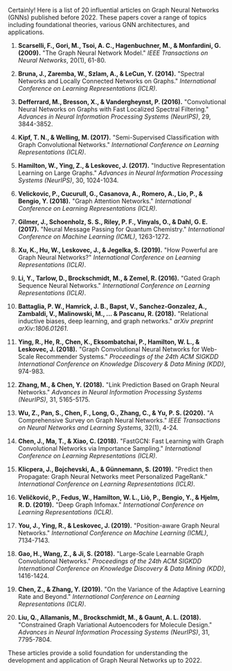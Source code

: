 Certainly! Here is a list of 20 influential articles on Graph Neural Networks (GNNs) published before 2022. These papers cover a range of topics including foundational theories, various GNN architectures, and applications.

1. **Scarselli, F., Gori, M., Tsoi, A. C., Hagenbuchner, M., & Monfardini, G. (2009).** "The Graph Neural Network Model." *IEEE Transactions on Neural Networks*, 20(1), 61-80.
   
2. **Bruna, J., Zaremba, W., Szlam, A., & LeCun, Y. (2014).** "Spectral Networks and Locally Connected Networks on Graphs." *International Conference on Learning Representations (ICLR)*.

3. **Defferrard, M., Bresson, X., & Vandergheynst, P. (2016).** "Convolutional Neural Networks on Graphs with Fast Localized Spectral Filtering." *Advances in Neural Information Processing Systems (NeurIPS)*, 29, 3844-3852.

4. **Kipf, T. N., & Welling, M. (2017).** "Semi-Supervised Classification with Graph Convolutional Networks." *International Conference on Learning Representations (ICLR)*.

5. **Hamilton, W., Ying, Z., & Leskovec, J. (2017).** "Inductive Representation Learning on Large Graphs." *Advances in Neural Information Processing Systems (NeurIPS)*, 30, 1024-1034.

6. **Velickovic, P., Cucurull, G., Casanova, A., Romero, A., Lio, P., & Bengio, Y. (2018).** "Graph Attention Networks." *International Conference on Learning Representations (ICLR)*.

7. **Gilmer, J., Schoenholz, S. S., Riley, P. F., Vinyals, O., & Dahl, G. E. (2017).** "Neural Message Passing for Quantum Chemistry." *International Conference on Machine Learning (ICML)*, 1263-1272.

8. **Xu, K., Hu, W., Leskovec, J., & Jegelka, S. (2019).** "How Powerful are Graph Neural Networks?" *International Conference on Learning Representations (ICLR)*.

9. **Li, Y., Tarlow, D., Brockschmidt, M., & Zemel, R. (2016).** "Gated Graph Sequence Neural Networks." *International Conference on Learning Representations (ICLR)*.

10. **Battaglia, P. W., Hamrick, J. B., Bapst, V., Sanchez-Gonzalez, A., Zambaldi, V., Malinowski, M., ... & Pascanu, R. (2018).** "Relational inductive biases, deep learning, and graph networks." *arXiv preprint arXiv:1806.01261*.

11. **Ying, R., He, R., Chen, K., Eksombatchai, P., Hamilton, W. L., & Leskovec, J. (2018).** "Graph Convolutional Neural Networks for Web-Scale Recommender Systems." *Proceedings of the 24th ACM SIGKDD International Conference on Knowledge Discovery & Data Mining (KDD)*, 974-983.

12. **Zhang, M., & Chen, Y. (2018).** "Link Prediction Based on Graph Neural Networks." *Advances in Neural Information Processing Systems (NeurIPS)*, 31, 5165-5175.

13. **Wu, Z., Pan, S., Chen, F., Long, G., Zhang, C., & Yu, P. S. (2020).** "A Comprehensive Survey on Graph Neural Networks." *IEEE Transactions on Neural Networks and Learning Systems*, 32(1), 4-24.

14. **Chen, J., Ma, T., & Xiao, C. (2018).** "FastGCN: Fast Learning with Graph Convolutional Networks via Importance Sampling." *International Conference on Learning Representations (ICLR)*.

15. **Klicpera, J., Bojchevski, A., & Günnemann, S. (2019).** "Predict then Propagate: Graph Neural Networks meet Personalized PageRank." *International Conference on Learning Representations (ICLR)*.

16. **Veličković, P., Fedus, W., Hamilton, W. L., Liò, P., Bengio, Y., & Hjelm, R. D. (2019).** "Deep Graph Infomax." *International Conference on Learning Representations (ICLR)*.

17. **You, J., Ying, R., & Leskovec, J. (2019).** "Position-aware Graph Neural Networks." *International Conference on Machine Learning (ICML)*, 7134-7143.

18. **Gao, H., Wang, Z., & Ji, S. (2018).** "Large-Scale Learnable Graph Convolutional Networks." *Proceedings of the 24th ACM SIGKDD International Conference on Knowledge Discovery & Data Mining (KDD)*, 1416-1424.

19. **Chen, Z., & Zhang, Y. (2019).** "On the Variance of the Adaptive Learning Rate and Beyond." *International Conference on Learning Representations (ICLR)*.

20. **Liu, Q., Allamanis, M., Brockschmidt, M., & Gaunt, A. L. (2018).** "Constrained Graph Variational Autoencoders for Molecule Design." *Advances in Neural Information Processing Systems (NeurIPS)*, 31, 7795-7804.

These articles provide a solid foundation for understanding the development and application of Graph Neural Networks up to 2022.
